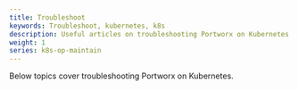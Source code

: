 ```yaml
---
title: Troubleshoot
keywords: Troubleshoot, kubernetes, k8s
description: Useful articles on troubleshooting Portworx on Kubernetes
weight: 1
series: k8s-op-maintain
---
```


Below topics cover troubleshooting Portworx on Kubernetes.
